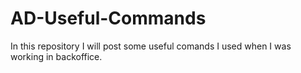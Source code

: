 # AD-Useful-Commands
In this repository I will post some useful comands I used when I was working in backoffice.
